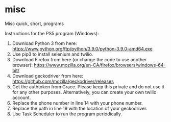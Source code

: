 # misc
Misc quick, short, programs


Instructions for the PS5 program (Windows):

1. Download Python 3 from here: https://www.python.org/ftp/python/3.9.0/python-3.9.0-amd64.exe
2. Use pip3 to install selenium and twilio.
3. Download Firefox from here (or change the code to use another browser): https://www.mozilla.org/en-CA/firefox/browsers/windows-64-bit/
4. Download geckodriver from here: https://github.com/mozilla/geckodriver/releases
5. Get the authtoken from Grace. Please keep this private and do not use it for any other purposes. Alternatively, you can create your own twilio account.
6. Replace the phone number in line 14 with your phone number.
7. Replace the path in line 19 with the location of your geckodriver.
8. Use Task Scheduler to run the program periodically. 
